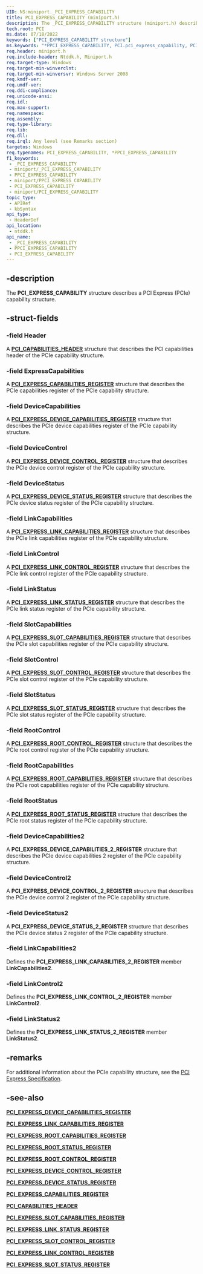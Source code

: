 ```yaml
---
UID: NS:miniport._PCI_EXPRESS_CAPABILITY
title: PCI_EXPRESS_CAPABILITY (miniport.h)
description: The _PCI_EXPRESS_CAPABILITY structure (miniport.h) describes a PCI Express (PCIe) capability structure.
tech.root: PCI
ms.date: 07/18/2022
keywords: ["PCI_EXPRESS_CAPABILITY structure"]
ms.keywords: "*PPCI_EXPRESS_CAPABILITY, PCI.pci_express_capability, PCI_EXPRESS_CAPABILITY, PCI_EXPRESS_CAPABILITY structure [Buses], PPCI_EXPRESS_CAPABILITY, PPCI_EXPRESS_CAPABILITY structure pointer [Buses], _PCI_EXPRESS_CAPABILITY, ntddk/PCI_EXPRESS_CAPABILITY, ntddk/PPCI_EXPRESS_CAPABILITY, pci_struct_9c629781-bcee-486d-bab3-5d5b7441ac72.xml"
req.header: miniport.h
req.include-header: Ntddk.h, Miniport.h
req.target-type: Windows
req.target-min-winverclnt: 
req.target-min-winversvr: Windows Server 2008
req.kmdf-ver: 
req.umdf-ver: 
req.ddi-compliance: 
req.unicode-ansi: 
req.idl: 
req.max-support: 
req.namespace: 
req.assembly: 
req.type-library: 
req.lib: 
req.dll: 
req.irql: Any level (see Remarks section)
targetos: Windows
req.typenames: PCI_EXPRESS_CAPABILITY, *PPCI_EXPRESS_CAPABILITY
f1_keywords:
 - _PCI_EXPRESS_CAPABILITY
 - miniport/_PCI_EXPRESS_CAPABILITY
 - PPCI_EXPRESS_CAPABILITY
 - miniport/PPCI_EXPRESS_CAPABILITY
 - PCI_EXPRESS_CAPABILITY
 - miniport/PCI_EXPRESS_CAPABILITY
topic_type:
 - APIRef
 - kbSyntax
api_type:
 - HeaderDef
api_location:
 - ntddk.h
api_name:
 - _PCI_EXPRESS_CAPABILITY
 - PPCI_EXPRESS_CAPABILITY
 - PCI_EXPRESS_CAPABILITY
---
```


## -description

The **PCI_EXPRESS_CAPABILITY** structure describes a PCI Express (PCIe) capability structure.

## -struct-fields

### -field Header

A [**PCI_CAPABILITIES_HEADER**](../wdm/ns-wdm-_pci_capabilities_header.md) structure that describes the PCI capabilities header of the PCIe capability structure.

### -field ExpressCapabilities

A [**PCI_EXPRESS_CAPABILITIES_REGISTER**](../ntddk/ns-ntddk-_pci_express_capabilities_register.md) structure that describes the PCIe capabilities register of the PCIe capability structure.

### -field DeviceCapabilities

A [**PCI_EXPRESS_DEVICE_CAPABILITIES_REGISTER**](../ntddk/ns-ntddk-_pci_express_device_capabilities_register.md) structure that describes the PCIe device capabilities register of the PCIe capability structure.

### -field DeviceControl

A [**PCI_EXPRESS_DEVICE_CONTROL_REGISTER**](../ntddk/ns-ntddk-_pci_express_device_control_register.md) structure that describes the PCIe device control register of the PCIe capability structure.

### -field DeviceStatus

A [**PCI_EXPRESS_DEVICE_STATUS_REGISTER**](../ntddk/ns-ntddk-_pci_express_device_status_register.md) structure that describes the PCIe device status register of the PCIe capability structure.

### -field LinkCapabilities

A [**PCI_EXPRESS_LINK_CAPABILITIES_REGISTER**](../ntddk/ns-ntddk-_pci_express_link_capabilities_register.md) structure that describes the PCIe link capabilities register of the PCIe capability structure.

### -field LinkControl

A [**PCI_EXPRESS_LINK_CONTROL_REGISTER**](../ntddk/ns-ntddk-_pci_express_link_control_register.md) structure that describes the PCIe link control register of the PCIe capability structure.

### -field LinkStatus

A [**PCI_EXPRESS_LINK_STATUS_REGISTER**](../ntddk/ns-ntddk-_pci_express_link_status_register.md) structure that describes the PCIe link status register of the PCIe capability structure.

### -field SlotCapabilities

A [**PCI_EXPRESS_SLOT_CAPABILITIES_REGISTER**](../ntddk/ns-ntddk-_pci_express_slot_capabilities_register.md) structure that describes the PCIe slot capabilities register of the PCIe capability structure.

### -field SlotControl

A [**PCI_EXPRESS_SLOT_CONTROL_REGISTER**](../ntddk/ns-ntddk-_pci_express_slot_control_register.md) structure that describes the PCIe slot control register of the PCIe capability structure.

### -field SlotStatus

A [**PCI_EXPRESS_SLOT_STATUS_REGISTER**](../ntddk/ns-ntddk-_pci_express_slot_status_register.md) structure that describes the PCIe slot status register of the PCIe capability structure.

### -field RootControl

A [**PCI_EXPRESS_ROOT_CONTROL_REGISTER**](../ntddk/ns-ntddk-_pci_express_root_control_register.md) structure that describes the PCIe root control register of the PCIe capability structure.

### -field RootCapabilities

A [**PCI_EXPRESS_ROOT_CAPABILITIES_REGISTER**](../ntddk/ns-ntddk-_pci_express_root_capabilities_register.md) structure that describes the PCIe root capabilities register of the PCIe capability structure.

### -field RootStatus

A [**PCI_EXPRESS_ROOT_STATUS_REGISTER**](../ntddk/ns-ntddk-_pci_express_root_status_register.md) structure that describes the PCIe root status register of the PCIe capability structure.

### -field DeviceCapabilities2

A **PCI_EXPRESS_DEVICE_CAPABILITIES_2_REGISTER** structure that describes the PCIe device capabilities 2 register of the PCIe capability structure.

### -field DeviceControl2

A **PCI_EXPRESS_DEVICE_CONTROL_2_REGISTER** structure that describes the PCIe device control 2 register of the PCIe capability structure.

### -field DeviceStatus2

A **PCI_EXPRESS_DEVICE_STATUS_2_REGISTER** structure that describes the PCIe device status 2 register of the PCIe capability structure.

### -field LinkCapabilities2

Defines the **PCI_EXPRESS_LINK_CAPABILITIES_2_REGISTER** member **LinkCapabilities2**.

### -field LinkControl2

Defines the **PCI_EXPRESS_LINK_CONTROL_2_REGISTER** member **LinkControl2**.

### -field LinkStatus2

Defines the **PCI_EXPRESS_LINK_STATUS_2_REGISTER** member **LinkStatus2**.

## -remarks

For additional information about the PCIe capability structure, see the [PCI Express Specification](https://pcisig.com/specifications/pciexpress).

## -see-also

[**PCI_EXPRESS_DEVICE_CAPABILITIES_REGISTER**](../ntddk/ns-ntddk-_pci_express_device_capabilities_register.md)

[**PCI_EXPRESS_LINK_CAPABILITIES_REGISTER**](../ntddk/ns-ntddk-_pci_express_link_capabilities_register.md)

[**PCI_EXPRESS_ROOT_CAPABILITIES_REGISTER**](../ntddk/ns-ntddk-_pci_express_root_capabilities_register.md)

[**PCI_EXPRESS_ROOT_STATUS_REGISTER**](../ntddk/ns-ntddk-_pci_express_root_status_register.md)

[**PCI_EXPRESS_ROOT_CONTROL_REGISTER**](../ntddk/ns-ntddk-_pci_express_root_control_register.md)

[**PCI_EXPRESS_DEVICE_CONTROL_REGISTER**](../ntddk/ns-ntddk-_pci_express_device_control_register.md)

[**PCI_EXPRESS_DEVICE_STATUS_REGISTER**](../ntddk/ns-ntddk-_pci_express_device_status_register.md)

[**PCI_EXPRESS_CAPABILITIES_REGISTER**](../ntddk/ns-ntddk-_pci_express_capabilities_register.md)

[**PCI_CAPABILITIES_HEADER**](../wdm/ns-wdm-_pci_capabilities_header.md)

[**PCI_EXPRESS_SLOT_CAPABILITIES_REGISTER**](../ntddk/ns-ntddk-_pci_express_slot_capabilities_register.md)

[**PCI_EXPRESS_LINK_STATUS_REGISTER**](../ntddk/ns-ntddk-_pci_express_link_status_register.md)

[**PCI_EXPRESS_SLOT_CONTROL_REGISTER**](../ntddk/ns-ntddk-_pci_express_slot_control_register.md)

[**PCI_EXPRESS_LINK_CONTROL_REGISTER**](../ntddk/ns-ntddk-_pci_express_link_control_register.md)

[**PCI_EXPRESS_SLOT_STATUS_REGISTER**](../ntddk/ns-ntddk-_pci_express_slot_status_register.md)

